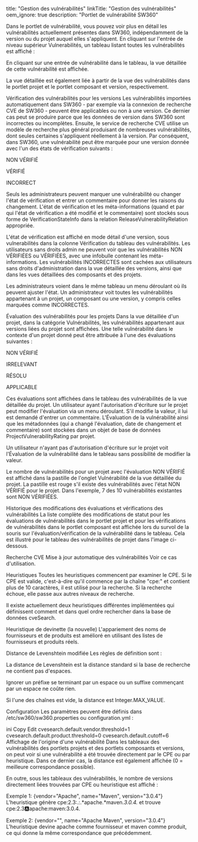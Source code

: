title: "Gestion des vulnérabilités"
linkTitle: "Gestion des vulnérabilités"
oem_ignore: true
description: "Portlet de vulnérabilité SW360"

Dans le portlet de vulnérabilité, vous pouvez voir plus en détail les vulnérabilités actuellement présentes dans SW360, indépendamment de la version ou du projet auquel elles s'appliquent. En cliquant sur l'entrée de niveau supérieur Vulnerabilités, un tableau listant toutes les vulnérabilités est affiché :



En cliquant sur une entrée de vulnérabilité dans le tableau, la vue détaillée de cette vulnérabilité est affichée.



La vue détaillée est également liée à partir de la vue des vulnérabilités dans le portlet projet et le portlet composant et version, respectivement.

Vérification des vulnérabilités pour les versions
Les vulnérabilités importées automatiquement dans SW360 - par exemple via la connexion de recherche CVE de SW360 - peuvent être applicables ou non à une version. Ce dernier cas peut se produire parce que les données de version dans SW360 sont incorrectes ou incomplètes. Ensuite, le service de recherche CVE utilise un modèle de recherche plus général produisant de nombreuses vulnérabilités, dont seules certaines s'appliquent réellement à la version. Par conséquent, dans SW360, une vulnérabilité peut être marquée pour une version donnée avec l'un des états de vérification suivants :

NON VÉRIFIÉ

VÉRIFIÉ

INCORRECT

Seuls les administrateurs peuvent marquer une vulnérabilité ou changer l'état de vérification et entrer un commentaire pour donner les raisons du changement. L'état de vérification et les méta-informations (quand et par qui l'état de vérification a été modifié et le commentaire) sont stockés sous forme de VerificationStateInfo dans la relation ReleaseVulnerabilityRelation appropriée.

L'état de vérification est affiché en mode détail d'une version, sous vulnerabilités dans la colonne Vérification du tableau des vulnérabilités. Les utilisateurs sans droits admin ne peuvent voir que les vulnérabilités NON VÉRIFIÉES ou VÉRIFIÉES, avec une infobulle contenant les méta-informations. Les vulnérabilités INCORRECTES sont cachées aux utilisateurs sans droits d'administration dans la vue détaillée des versions, ainsi que dans les vues détaillées des composants et des projets.

Les administrateurs voient dans le même tableau un menu déroulant où ils peuvent ajuster l'état. Un administrateur voit toutes les vulnérabilités appartenant à un projet, un composant ou une version, y compris celles marquées comme INCORRECTES.



Évaluation des vulnérabilités pour les projets
Dans la vue détaillée d'un projet, dans la catégorie Vulnérabilités, les vulnérabilités appartenant aux versions liées du projet sont affichées. Une telle vulnérabilité dans le contexte d'un projet donné peut être attribuée à l'une des évaluations suivantes :

NON VÉRIFIÉ

IRRELEVANT

RÉSOLU

APPLICABLE

Ces évaluations sont affichées dans le tableau des vulnérabilités de la vue détaillée du projet. Un utilisateur ayant l'autorisation d'écriture sur le projet peut modifier l'évaluation via un menu déroulant. S'il modifie la valeur, il lui est demandé d'entrer un commentaire. L'Évaluation de la vulnérabilité ainsi que les métadonnées (qui a changé l'évaluation, date de changement et commentaire) sont stockées dans un objet de base de données ProjectVulnerabilityRating par projet.

Un utilisateur n'ayant pas d'autorisation d'écriture sur le projet voit l'Évaluation de la vulnérabilité dans le tableau sans possibilité de modifier la valeur.

Le nombre de vulnérabilités pour un projet avec l'évaluation NON VÉRIFIÉ est affiché dans la pastille de l'onglet Vulnérabilité de la vue détaillée du projet. La pastille est rouge s'il existe des vulnérabilités avec l'état NON VÉRIFIÉ pour le projet. Dans l'exemple, 7 des 10 vulnérabilités existantes sont NON VÉRIFIÉES.





Historique des modifications des évaluations et vérifications des vulnérabilités
La liste complète des modifications de statut pour les évaluations de vulnérabilités dans le portlet projet et pour les vérifications de vulnérabilités dans le portlet composant est affichée lors du survol de la souris sur l'évaluation/vérification de la vulnérabilité dans le tableau. Cela est illustré pour le tableau des vulnérabilités de projet dans l'image ci-dessous.



Recherche CVE
Mise à jour automatique des vulnérabilités
Voir ce cas d'utilisation.

Heuristiques
Toutes les heuristiques commencent par examiner le CPE. Si le CPE est valide, c'est-à-dire qu'il commence par la chaîne "cpe:" et contient plus de 10 caractères, il est utilisé pour la recherche. Si la recherche échoue, elle passe aux autres niveaux de recherche.

Il existe actuellement deux heuristiques différentes implémentées qui définissent comment et dans quel ordre rechercher dans la base de données cveSearch.

Heuristique de devinette (la nouvelle)
L'appariement des noms de fournisseurs et de produits est amélioré en utilisant des listes de fournisseurs et produits réels.

Distance de Levenshtein modifiée
Les règles de définition sont :

La distance de Levenshtein est la distance standard si la base de recherche ne contient pas d'espaces.

Ignorer un préfixe se terminant par un espace ou un suffixe commençant par un espace ne coûte rien.

Si l'une des chaînes est vide, la distance est Integer.MAX_VALUE.

Configuration
Les paramètres peuvent être définis dans /etc/sw360/sw360.properties ou configuration.yml :

ini
Copy
Edit
cvesearch.default.vendor.threshold=1
cvesearch.default.product.threshold=0
cvesearch.default.cutoff=6
Affichage de l'origine d'une vulnérabilité
Dans les tableaux des vulnérabilités des portlets projets et des portlets composants et versions, on peut voir si une vulnérabilité a été trouvée directement par le CPE ou par heuristique. Dans ce dernier cas, la distance est également affichée (0 = meilleure correspondance possible).



En outre, sous les tableaux des vulnérabilités, le nombre de versions directement liées trouvées par CPE ou heuristique est affiché :



Exemple 1: {vendor="Apache", name="Maven", version="3.0.4"}
L'heuristique génère cpe:2.3:.:.*apache.*maven.*3.0.4.* et trouve cpe:2.3:a:apache:maven:3.0.4.

Exemple 2: {vendor="", name="Apache Maven", version="3.0.4"}
L'heuristique devine apache comme fournisseur et maven comme produit, ce qui donne la même correspondance que précédemment.

